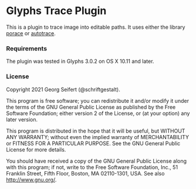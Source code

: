 # Glyphs Trace Plugin

This is a plugin to trace image into editable paths. It uses either the library [porace](http://potrace.sourceforge.net) or [autotrace](http://autotrace.sourceforge.net).

### Requirements

The plugin was tested in Glyphs 3.0.2 on OS X 10.11 and later.

### License

Copyright 2021 Georg Seifert (@schriftgestalt).


 This program is free software; you can redistribute it and/or modify
 it under the terms of the GNU General Public License as published by
 the Free Software Foundation; either version 2 of the License, or (at
 your option) any later version.

 This program is distributed in the hope that it will be useful, but
 WITHOUT ANY WARRANTY; without even the implied warranty of
 MERCHANTABILITY or FITNESS FOR A PARTICULAR PURPOSE.  See the GNU
 General Public License for more details.

 You should have received a copy of the GNU General Public License
 along with this program; if not, write to the Free Software Foundation, 
 Inc., 51 Franklin Street, Fifth Floor, Boston, MA 02110-1301, USA. 
 See also http://www.gnu.org/.
